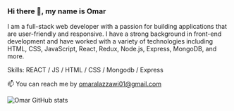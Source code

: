 ### Hi there 👋, my name is Omar 

I am a full-stack web developer with a passion for building applications that are user-friendly and responsive. I have a strong background in front-end development and have worked with a variety of technologies including HTML, CSS, JavaScript, React, Redux, Node.js, Express, MongoDB, and more.

Skills: REACT / JS / HTML / CSS / Mongodb / Express 

📫 You can reach me by omaralazzawi01@gmail.com 

![Omar GitHub stats](https://github-readme-stats.vercel.app/api?username=Omar&hide=contribs,prs)

<!---
Omar-Al-Azzawi/Omar-Al-Azzawi is a ✨ special ✨ repository because its `README.md` (this file) appears on your GitHub profile.
You can click the Preview link to take a look at your changes.
--->
